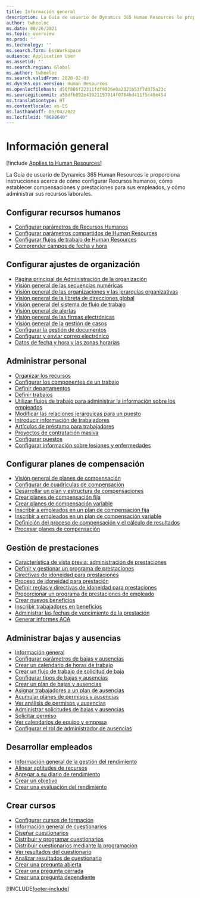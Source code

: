 ```yaml
---
title: Información general
description: La Guía de usuario de Dynamics 365 Human Resources le proporciona instrucciones acerca de cómo configurar Recursos humanos, cómo establecer compensaciones y prestaciones para sus empleados, y cómo administrar sus recursos laborales.
author: twheeloc
ms.date: 08/26/2021
ms.topic: overview
ms.prod: ''
ms.technology: ''
ms.search.form: EssWorkspace
audience: Application User
ms.assetid: ''
ms.search.region: Global
ms.author: twheeloc
ms.search.validFrom: 2020-02-03
ms.dyn365.ops.version: Human Resources
ms.openlocfilehash: d50f886f22311fdf9926e0a2321b53f7d075a23c
ms.sourcegitcommit: a58dfb892e43921157014f0784bd411f5c40e454
ms.translationtype: HT
ms.contentlocale: es-ES
ms.lasthandoff: 05/04/2022
ms.locfileid: "8688640"
---
```

# <a name="overview"></a>Información general

[!include [Applies to Human Resources](../includes/applies-to-hr.md)]

La Guía de usuario de Dynamics 365 Human Resources le proporciona instrucciones acerca de cómo configurar Recursos humanos, cómo establecer compensaciones y prestaciones para sus empleados, y cómo administrar sus recursos laborales.

## <a name="set-up-human-resources"></a>Configurar recursos humanos

  - [Configurar parámetros de Recursos Humanos](hr-setup-parameters.md)</br>
  - [Configurar parámetros compartidos de Human Resources](hr-setup-shared-parameters.md)</br>
  - [Configurar flujos de trabajo de Human Resources](./hr-workflow-manage-employee-information.md)</br>
  - [Comprender campos de fecha y hora](hr-setup-date-time-fields.md)</br>

## <a name="configure-organization-settings"></a>Configurar ajustes de organización

  - [Página principal de Administración de la organización](../fin-ops-core/fin-ops/organization-administration/organization-administration-home-page.md?toc=/dynamics365/human-resources/toc.json)</br>
  - [Visión general de las secuencias numéricas](../fin-ops-core/fin-ops/organization-administration/number-sequence-overview.md?toc=/dynamics365/human-resources/toc.json)</br>
 - [Visión general de las organizaciones y las jerarquías organizativas](../fin-ops-core/fin-ops/organization-administration/organizations-organizational-hierarchies.md?toc=/dynamics365/human-resources/toc.json)</br>
 - [Visión general de la libreta de direcciones global](../fin-ops-core/fin-ops/organization-administration/overview-global-address-book.md?toc=/dynamics365/human-resources/toc.json)</br>
 - [Visión general del sistema de flujo de trabajo](../fin-ops-core/fin-ops/organization-administration/overview-workflow-system.md?toc=/dynamics365/human-resources/toc.json)</br>
 - [Visión general de alertas](../fin-ops-core/fin-ops/get-started/alerts-overview.md?toc=/dynamics365/human-resources/toc.json)</br>
 - [Visión general de las firmas electrónicas](../fin-ops-core/fin-ops/organization-administration/electronic-signature-overview.md?toc=/dynamics365/human-resources/toc.json)</br>
 - [Visión general de la gestión de casos](../fin-ops-core/fin-ops/organization-administration/cases.md?toc=/dynamics365/human-resources/toc.json)</br>
 - [Configurar la gestión de documentos](../fin-ops-core/fin-ops/organization-administration/configure-document-management.md?toc=/dynamics365/human-resources/toc.json)</br>
 - [Configurar y enviar correo electrónico](../fin-ops-core/fin-ops/organization-administration/configure-email.md?toc=/dynamics365/human-resources/toc.json)</br>
 - [Datos de fecha y hora y las zonas horarias](../fin-ops-core/fin-ops/organization-administration/date-time-zones.md?toc=/dynamics365/human-resources/toc.json)</br>

## <a name="manage-personnel"></a>Administrar personal

 - [Organizar los recursos](hr-personnel-departments-jobs-positions.md)</br>
 - [Configurar los componentes de un trabajo](hr-personnel-jobs.md)</br>
 - [Definir departamentos](hr-personnel-define-departments.md)</br>
 - [Definir trabajos](hr-personnel-define-jobs.md)</br>
 - [Utilizar flujos de trabajo para administrar la información sobre los empleados](hr-workflow-manage-employee-information.md)</br>
 - [Modificar las relaciones jerárquicas para un puesto](hr-personnel-modify-reporting-relationships-position.md)</br>
 - [Introducir información de trabajadores](hr-personnel-enter-worker-information.md)</br>
 - [Artículos de préstamo para trabajadores](hr-personnel-loan-item-worker.md)</br>
 - [Proyectos de contratación masiva](hr-personnel-mass-hire-projects.md)</br>
 - [Configurar puestos](hr-personnel-set-up-positions.md)</br>
 - [Configurar información sobre lesiones y enfermedades](hr-personnel-set-up-injury-illness-information.md)</br>

## <a name="set-up-compensation-plans"></a>Configurar planes de compensación

 - [Visión general de planes de compensación](hr-compensation-overview.md)</br>
 - [Configurar de cuadrículas de compensación](hr-compensation-grids.md)</br>
 - [Desarrollar un plan y estructura de compensaciones](hr-compensation-structure.md)</br>
 - [Crear planes de compensación fija](hr-compensation-fixed-plans.md)</br>
 - [Crear planes de compensación variable](hr-compensation-variable-plans.md)</br>
 - [Inscribir a empleados en un plan de compensación fija](hr-compensation-enroll-employees-fixed.md)</br>
 - [Inscribir a empleados en un plan de compensación variable](hr-compensation-enroll-employees-variable.md)</br>
 - [Definición del proceso de compensación y el cálculo de resultados](hr-compensation-define-process.md)</br>
 - [Procesar planes de compensación](hr-compensation-process.md)</br>

## <a name="manage-benefits"></a>Gestión de prestaciones

 - [Característica de vista previa: administración de prestaciones](hr-benefits-management-overview.md)</br>
 - [Definir y gestionar un programa de prestaciones](hr-benefits-manage-program.md)</br>
 - [Directivas de idoneidad para prestaciones](hr-benefits-eligibility-policies.md)</br>
 - [Proceso de idoneidad para prestación](hr-benefits-eligibility-process.md)</br>
 - [Definir reglas y directivas de idoneidad para prestaciones](hr-benefits-define-eligibility-rules.md)</br>
 - [Proporcionar un programa de prestaciones de empleado](hr-benefits-deliver-employee-benefits-program.md)</br>
 - [Crear nuevos beneficios](hr-benefits-create.md)</br>
 - [Inscribir trabajadores en beneficios](hr-benefits-enroll-workers.md)</br>
 - [Administrar las fechas de vencimiento de la prestación](hr-benefits-expiration-dates.md)</br>
 - [Generar informes ACA](hr-benefits-aca-reports.md)</br>

## <a name="manage-leave-and-absence"></a>Administrar bajas y ausencias

 - [Información general](hr-leave-and-absence-overview.md)</br>
 - [Configurar parámetros de bajas y ausencias](hr-leave-and-absence-parameters.md)</br>
 - [Crear un calendario de horas de trabajo](hr-leave-and-absence-working-time-calendar.md)</br>
 - [Crear un flujo de trabajo de solicitud de baja](hr-leave-and-absence-workflow.md)</br>
 - [Configurar tipos de bajas y ausencias](hr-leave-and-absence-types.md)</br>
 - [Crear un plan de bajas y ausencias](hr-leave-and-absence-plans.md)</br>
 - [Asignar trabajadores a un plan de ausencias](hr-leave-and-absence-enroll.md)</br>
 - [Acumular planes de permisos y ausencias](hr-leave-and-absence-accrue.md)</br>
 - [Ver análisis de permisos y ausencias](hr-leave-and-absence-analytics.md)</br>
 - [Administrar solicitudes de bajas y ausencias](hr-employee-self-service-manage-requests.md)</br>
 - [Solicitar permiso](hr-employee-self-service-request-time-off.md)</br>
 - [Ver calendarios de equipo y empresa](hr-employee-self-service-calendar.md)</br>
 - [Configurar el rol de administrador de ausencias](hr-configure-absence-manager.md)</br>

## <a name="develop-employees"></a>Desarrollar empleados

 - [Información general de la gestión del rendimiento](hr-develop-performance-management-overview.md)</br>
 - [Alinear aptitudes de recursos](hr-develop-skills.md)</br>
 - [Agregar a su diario de rendimiento](hr-develop-add-performance-journal.md)</br>
 - [Crear un objetivo](hr-develop-create-goal.md)</br>
 - [Crear una evaluación del rendimiento](hr-develop-create-performance-review.md)</br>

## <a name="create-courses"></a>Crear cursos

 - [Configurar cursos de formación](hr-learning-courses.md)</br>
 - [Información general de cuestionarios](hr-learning-questionnaires.md)</br>
 - [Diseñar cuestionarios](hr-learning-design-questionnaires.md)</br>
 - [Distribuir y programar cuestionarios](hr-learning-distribute-questionnaires.md)</br>
 - [Distribuir cuestionarios mediante la programación](hr-learning-distribute-questionnaires-scheduling.md)</br>
 - [Ver resultados del cuestionario](hr-learning-evaluate-questionnaire-results.md)</br>
 - [Analizar resultados de cuestionario](hr-learning-analyze-questionnaire-results.md)</br>
 - [Crear una pregunta abierta](hr-learning-create-open-ended-question.md)</br>
 - [Crear una pregunta cerrada](hr-learning-create-closed-ended-question.md)</br>
 - [Crear una pregunta dependiente](hr-learning-depending-question.md)</br>





[!INCLUDE[footer-include](../includes/footer-banner.md)]
